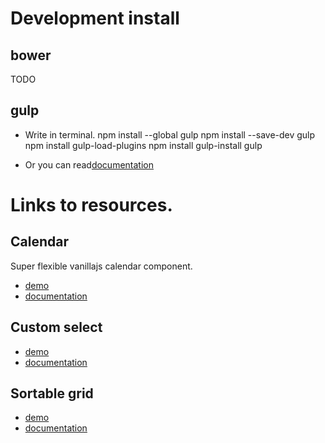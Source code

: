 # Development install

## bower

TODO

## gulp
 * Write in terminal.
npm install --global gulp
npm install --save-dev gulp
npm install gulp-load-plugins
npm install gulp-install
gulp

 * Or you can read[documentation](https://github.com/gulpjs/gulp/blob/master/docs/getting-started.md#getting-started)

# Links to resources.

## Calendar 

Super flexible vanillajs calendar component.

* [demo](http://neformal13.github.io/TeamvoyFrontend/javascript/calendar)
* [documentation](http://neformal13.github.io/TeamvoyFrontend/max1/calendar/documentation/readme.html)

## Custom select 
* [demo](http://neformal13.github.io/TeamvoyFrontend/javascript/select/)
* [documentation](http://neformal13.github.io/TeamvoyFrontend/max2/select/documentation/readme.html)

## Sortable grid

* [demo](http://neformal13.github.io/TeamvoyFrontend/javascript/grid)
* [documentation](http://neformal13.github.io/TeamvoyFrontend/tanya/grid/documentation/readme.html)

